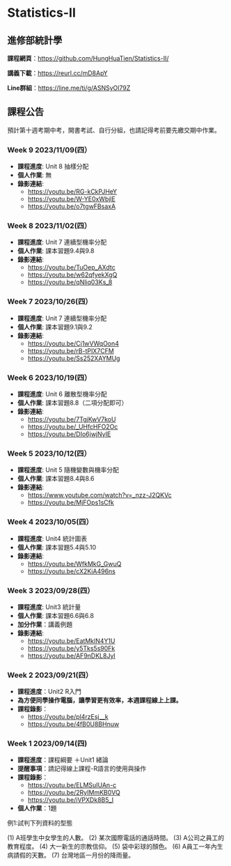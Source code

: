 # Statistics-II
## 進修部統計學

**課程網頁**：https://github.com/HungHuaTien/Statistics-II/

**講義下載**：https://reurl.cc/mD8ApY

**Line群組**：https://line.me/ti/g/ASNSyOl79Z 

## 課程公告

預計第十週考期中考，開書考試、自行分組，也請記得考前要先繳交期中作業。

### Week 9 2023/11/09(四）

- **課程進度**: Unit 8 抽樣分配
- **個人作業**: 無
- **錄影連結**:
  - https://youtu.be/RG-kCkPJHeY
  - https://youtu.be/W-YE0xWbjlE
  - https://youtu.be/o7tgwFBsaxA

### Week 8 2023/11/02(四）

- **課程進度**: Unit 7 連續型機率分配
- **個人作業**: 課本習題9.4與9.8
- **錄影連結**:
  - https://youtu.be/TuOep_AXdtc
  - https://youtu.be/w62qfyekXgQ
  - https://youtu.be/qNliq03Ks_8

### Week 7 2023/10/26(四）

- **課程進度**: Unit 7 連續型機率分配
- **個人作業**: 課本習題9.1與9.2
- **錄影連結**:
  - https://youtu.be/Cj1wVWqOon4
  - https://youtu.be/rB-tPIX7CFM
  - https://youtu.be/Ss252XAYMUg

### Week 6 2023/10/19(四）

- **課程進度**: Unit 6 離散型機率分配
- **個人作業**: 課本習題8.8（二項分配即可）
- **錄影連結**:
  - https://youtu.be/7TgjKwV7koU
  - https://youtu.be/_UHfcHFO2Oc
  - https://youtu.be/DIo6jwjNyIE


### Week 5 2023/10/12(四）

- **課程進度**: Unit 5 隨機變數與機率分配
- **個人作業**: 課本習題8.4與8.6
- **錄影連結**:
  - https://www.youtube.com/watch?v=_nzz-J2QKVc
  - https://youtu.be/MjFOps1sCfk


### Week 4 2023/10/05(四）

- **課程進度**: Unit4 統計圖表
- **個人作業**: 課本習題5.4與5.10
- **錄影連結**:
  - https://youtu.be/WfkMkG_GwuQ
  - https://youtu.be/cX2KiA496ns

### Week 3 2023/09/28(四）

- **課程進度**: Unit3 統計量
- **個人作業**: 課本習題6.6與6.8
- **加分作業**：講義例題
- **錄影連結**:
  - https://youtu.be/EatMklN4Y1U
  - https://youtu.be/y5Tks5s90Fk
  - https://youtu.be/AF9nDKL8JyI

### Week 2 2023/09/21(四）

- **課程進度**：Unit2 R入門
- **為方便同學操作電腦，讓學習更有效率，本週課程線上上課。**
- **課程錄影**：
  - https://youtu.be/pl4rzEsj__k
  - https://youtu.be/4fB0U8BHnuw

### Week 1 2023/09/14(四)

- **課程進度**：課程綱要 ＋Unit1 緒論
- **提醒事項**：請記得線上課程-R語言的使用與操作
- **課程錄影**：
  - https://youtu.be/ELMSuIUAn-c
  - https://youtu.be/2RyIMmKB0VQ
  - https://youtu.be/iVPXDk8B5_I
- **個人作業**：1題

例1:試判下列資料的型態

(1) A班學生中女學生的人數。
(2) 某次國際電話的通話時間。
(3) A公司之員工的教育程度。
(4) 大一新生的宗教信仰。
(5) 袋中彩球的顏色。
(6) A員工一年內生病請假的天數。
(7) 台灣地區一月份的降雨量。


